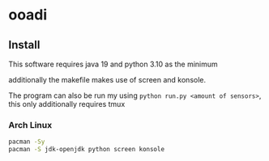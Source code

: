 # ooadi

## Install
This software requires java 19 and python 3.10 as the minimum

additionally the makefile makes use of screen and konsole.

The program can also be run my using `python run.py <amount of sensors>`, this only additionally requires tmux

### Arch Linux
```bash
pacman -Sy
pacman -S jdk-openjdk python screen konsole
```
